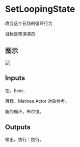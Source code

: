 # SetLoopingState

改变这个日场的循环行为

目标是预演演员

## 图示

![]($-20221218-18163804.png)

## Inputs

在。Exec.

目标。Matinee Actor 对象参考。

新的循环。布尔值。 

## Outputs

输出。执行：执行。
